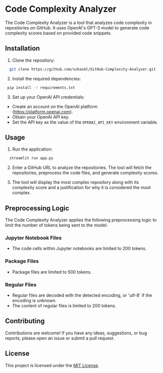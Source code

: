 # Code Complexity Analyzer

The Code Complexity Analyzer is a tool that analyzes code complexity in repositories on GitHub. It uses OpenAI's GPT-3 model to generate code complexity scores based on provided code snippets.

## Installation

1. Clone the repository:
```bash
  git clone https://github.com/suhasml/GitHub-Complexity-Analyser.git
```

2. Install the required dependencies:
```bash
 pip install -r requirements.txt
```

3. Set up your OpenAI API credentials:
- Create an account on the OpenAI platform (https://platform.openai.com).
- Obtain your OpenAI API key.
- Set the API key as the value of the `OPENAI_API_KEY` environment variable.

## Usage

1. Run the application:
```bash
  streamlit run app.py
```

2. Enter a GitHub URL to analyze the repositories. The tool will fetch the repositories, preprocess the code files, and generate complexity scores.

3. The tool will display the most complex repository along with its complexity score and a justification for why it is considered the most complex.

## Preprocessing Logic

The Code Complexity Analyzer applies the following preprocessing logic to limit the number of tokens being sent to the model:

### Jupyter Notebook Files

- The code cells within Jupyter notebooks are limited to 200 tokens.

### Package Files

- Package files are limited to 500 tokens.

### Regular Files

- Regular files are decoded with the detected encoding, or 'utf-8' if the encoding is unknown.
- The content of regular files is limited to 200 tokens.

## Contributing

Contributions are welcome! If you have any ideas, suggestions, or bug reports, please open an issue or submit a pull request.

## License

This project is licensed under the [MIT License](LICENSE).

